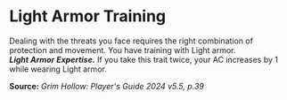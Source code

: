 # Light Armor Training

Dealing with the threats you face requires the right combination of protection and movement. You have training with Light armor.  
***Light Armor Expertise.*** If you take this trait twice, your AC increases by 1 while wearing Light armor.

**Source:** *Grim Hollow: Player's Guide 2024 v5.5, p.39*